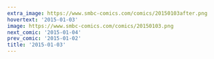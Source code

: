 ```yaml
---
extra_image: https://www.smbc-comics.com/comics/20150103after.png
hovertext: '2015-01-03'
image: https://www.smbc-comics.com/comics/20150103.png
next_comic: '2015-01-04'
prev_comic: '2015-01-02'
title: '2015-01-03'
---
```


